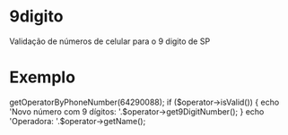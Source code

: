 9digito
=======

Validação de números de celular para o 9 digito de SP

Exemplo
======
 <?php
   use Validator\Operators;
   $operators = new Operators();
   $operator = $operators->getOperatorByPhoneNumber(64290088);
   if ($operator->isValid()) {
        echo 'Novo número com 9 dígitos: '.$operator->get9DigitNumber();
   }
   echo 'Operadora: '.$operator->getName();
